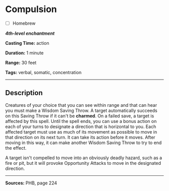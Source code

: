 # Compulsion

- [ ] Homebrew

***4th-level enchantment***

**Casting Time:** action

**Duration:** 1 minute

**Range:** 30 feet

**Tags:** verbal, somatic, concentration

---

## Description
Creatures of your choice that you can see within range and that can hear you must make a Wisdom Saving Throw.
A target automatically succeeds on this Saving Throw if it can't be **charmed**.
On a failed save, a target is affected by this spell.
Until the spell ends, you can use a bonus action on each of your turns to designate a direction that is horizontal to you.
Each affected target must use as much of its movement as possible to move in that direction on its next turn.
It can take its action before it moves.
After moving in this way, it can make another Wisdom Saving Throw to try to end the effect.

A target isn't compelled to move into an obviously deadly hazard, such as a fire or pit, but it will provoke Opportunity Attacks to move in the designated direction.

---

**Sources:** PHB, page 224

<!-- QA Pass: Very Poor 👎 -->
